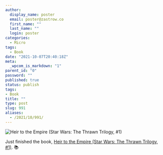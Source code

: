 ```yaml
---
author:
  display_name: poster
  email: poster@zastrow.co
  first_name: ""
  last_name: ""
  login: poster
categories:
  - Micro
tags:
  - Book
date: "2021-10-07T20:40:18Z"
meta:
  _wpcom_is_markdown: "1"
parent_id: "0"
password: ""
published: true
status: publish
tags:
- Book
title: ""
type: post
slug: 991
aliases:
  - /2021/10/991/
---
```

<p><img src="https://i.gr-assets.com/images/S/compressed.photo.goodreads.com/books/1529605994l/40604754._SY475_.jpg" alt="Heir to the Empire (Star Wars: The Thrawn Trilogy, #1)" /></p>
<p>Just finished the book, <a href="https://www.goodreads.com/review/show/4269581330?utm_medium=api&amp;utm_source=rss">Heir to the Empire (Star Wars: The Thrawn Trilogy, #1)</a>. 📚</p>
